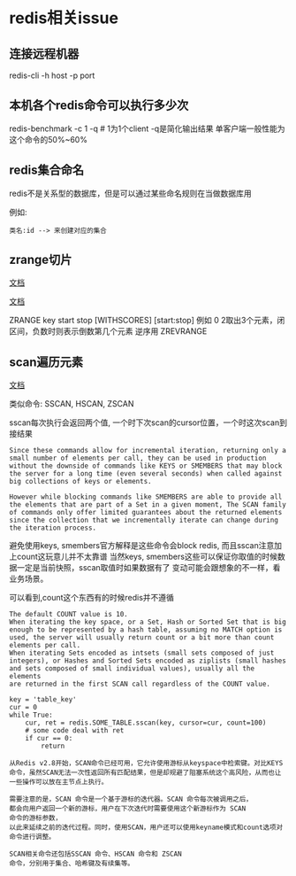 redis相关issue
===

连接远程机器
---
redis-cli -h host -p port

本机各个redis命令可以执行多少次
---
redis-benchmark -c 1 -q # 1为1个client -q是简化输出结果
单客户端一般性能为这个命令的50%~60%

redis集合命名
---

redis不是关系型的数据库，但是可以通过某些命名规则在当做数据库用

例如:

    类名:id --> 来创建对应的集合

zrange切片
---

[文档](http://redis.io/commands/zrange)

[文档](http://www.runoob.com/redis/sorted-sets-zrange.html)

ZRANGE key start stop [WITHSCORES]
[start:stop] 例如 0 2取出3个元素，闭区间，负数时则表示倒数第几个元素
逆序用 ZREVRANGE

scan遍历元素
---
[文档](http://redis.io/commands/scan)

类似命令: SSCAN, HSCAN, ZSCAN

sscan每次执行会返回两个值, 一个时下次scan的cursor位置，一个时这次scan到接结果

```
Since these commands allow for incremental iteration, returning only a
small number of elements per call, they can be used in production
without the downside of commands like KEYS or SMEMBERS that may block
the server for a long time (even several seconds) when called against
big collections of keys or elements.

However while blocking commands like SMEMBERS are able to provide all the elements that are part of a Set in a given moment, The SCAN family of commands only offer limited guarantees about the returned elements since the collection that we incrementally iterate can change during the iteration process.
```

避免使用keys, smembers官方解释是这些命令会block redis, 而且sscan注意加上count这玩意儿并不太靠谱
当然keys, smembers这些可以保证你取值的时候数据一定是当前快照，sscan取值时如果数据有了
变动可能会跟想象的不一样，看业务场景。

可以看到,count这个东西有的时候redis并不遵循
```
The default COUNT value is 10.
When iterating the key space, or a Set, Hash or Sorted Set that is big
enough to be represented by a hash table, assuming no MATCH option is
used, the server will usually return count or a bit more than count
elements per call.
When iterating Sets encoded as intsets (small sets composed of just
integers), or Hashes and Sorted Sets encoded as ziplists (small hashes
and sets composed of small individual values), usually all the elements
are returned in the first SCAN call regardless of the COUNT value.
```

```
key = 'table_key'
cur = 0
while True:
    cur, ret = redis.SOME_TABLE.sscan(key, cursor=cur, count=100)
    # some code deal with ret
    if cur == 0:
        return
```

```
从Redis v2.8开始，SCAN命令已经可用，它允许使用游标从keyspace中检索键。对比KEYS命令，虽然SCAN无法一次性返回所有匹配结果，但是却规避了阻塞系统这个高风险，从而也让一些操作可以放在主节点上执行。

需要注意的是，SCAN 命令是一个基于游标的迭代器。SCAN 命令每次被调用之后，
都会向用户返回一个新的游标，用户在下次迭代时需要使用这个新游标作为 SCAN
命令的游标参数，
以此来延续之前的迭代过程。同时，使用SCAN，用户还可以使用keyname模式和count选项对命令进行调整。

SCAN相关命令还包括SSCAN 命令、HSCAN 命令和 ZSCAN
命令，分别用于集合、哈希键及有续集等。
```
